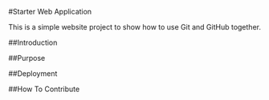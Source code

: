 #Starter Web Application

This is a simple website project to show how to use Git and GitHub together. 

##Introduction

##Purpose

##Deployment

##How To Contribute